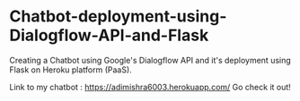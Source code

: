 # Chatbot-deployment-using-Dialogflow-API-and-Flask
Creating a Chatbot using Google's Dialogflow API and it's deployment using Flask on Heroku platform (PaaS).

Link to my chatbot : https://adimishra6003.herokuapp.com/
Go check it out!

